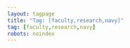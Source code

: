 ```yaml
---
layout: tagpage
title: "Tag: [faculty,research,navy]"
tag: [faculty,research,navy]
robots: noindex
---
```

